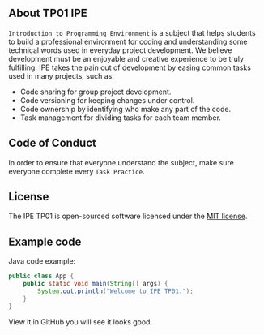 ## About TP01 IPE

`Introduction to Programming Environment` is a subject that helps students to
build a professional environment for coding and understanding some technical
words used in everyday project development. We believe development must be an
enjoyable and creative experience to be truly fulfilling. IPE takes the pain out
of development by easing common tasks used in many projects, such as:

- Code sharing for group project development.
- Code versioning for keeping changes under control.
- Code ownership by identifying who make any part of the code.
- Task management for dividing tasks for each team member.

## Code of Conduct

In order to ensure that everyone understand the subject, make sure everyone
complete every `Task Practice`.

## License

The IPE TP01 is open-sourced software licensed under the [MIT
license](https://opensource.org/licenses/MIT).

## Example code

Java code example:

```Java
public class App {
    public static void main(String[] args) {
        System.out.println("Welcome to IPE TP01.");
    }
}
```

View it in GitHub you will see it looks good.
